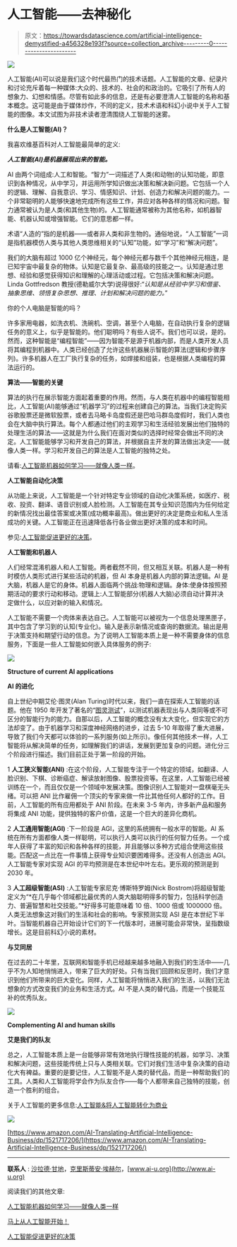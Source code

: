 # 人工智能——去神秘化

> 原文：<https://towardsdatascience.com/artificial-intelligence-demystified-a456328e193f?source=collection_archive---------0----------------------->

![](img/a38cbb2aeb77aac3578c2e8c699318d6.png)

人工智能(AI)可以说是我们这个时代最热门的技术话题。人工智能的文章、纪录片和讨论充斥着每一种媒体:大众的、技术的、社会的和政治的。它吸引了所有人的想象力、幻想和情感。尽管有如此多的信息，还是有必要澄清人工智能的名称和基本概念。这可能是由于媒体炒作，不同的定义，技术术语和科幻小说中关于人工智能的图像。本文试图为非技术读者澄清围绕人工智能的迷雾。

**什么是人工智能(AI)？**

我喜欢维基百科对人工智能最简单的定义:

***人工智能(AI)是机器展现出来的智能。***

AI 由两个词组成:人工和智能。“智力”一词描述了人类(和动物)的认知功能，即意识到各种情况，从中学习，并运用所学知识做出决策和解决新问题。它包括一个人的逻辑、理解、自我意识、学习、情感知识、计划、创造力和解决问题的能力。一个非常聪明的人能够快速地完成所有这些工作，并应对各种各样的情况和问题。智力通常被认为是人类(和其他生物)的。人工智能通常被称为其他名称，如机器智能、机器认知或增强智能。它们的意思都一样。

术语“人造的”指的是机器——或者非人类和非生物的。通俗地说，“人工智能”一词是指机器模仿人类与其他人类思维相关的“认知”功能，如“学习”和“解决问题”。

我们的大脑有超过 1000 亿个神经元，每个神经元都与数千个其他神经元相连，是已知宇宙中最复杂的物体。认知是它最复杂、最高级的技能之一。认知是通过思想、经验和感觉获得知识和理解的心理活动或过程。它包括决策和解决问题。Linda Gottfredson 教授(德勒威尔大学)说得很好:“*认知是从经验中学习和借鉴、抽象思维、领悟复杂思想、推理、计划和解决问题的能力。*”

你的个人电脑是智能的吗？

许多家用电器，如洗衣机、洗碗机、空调，甚至个人电脑，在自动执行复杂的逻辑任务的意义上，似乎是智能的。他们聪明吗？有些人说不。我们也可以说，是的。然而，这种智能是“编程智能”——因为智能不是源于机器内部，而是人类开发人员将其编程到机器中。人类已经创造了允许这些机器展示智能的算法(逻辑和步骤序列)。许多机器人在工厂执行复杂的任务，如焊接和组装，也是根据人类编程的算法运行的。

**算法——智能的关键**

算法的执行在展示智能方面起着重要的作用。然而，与人类在机器中的编程智能相比，人工智能(AI)能够通过“机器学习”的过程来创建自己的算法。当我们决定购买谷歌股票还是微软股票，或者去马略卡岛度假还是巴哈马群岛度假时，我们人类也会在大脑中执行算法。每个人都通过他们的主观学习和生活经验发展出他们独特的处理生活的算法——这就是为什么我们在面对类似的选择时经常会做出不同的决定。人工智能能够学习和开发自己的算法，并根据自主开发的算法做出决定——就像人类一样。学习和开发自己的算法是人工智能的独特之处。

请看:[人工智能机器如何学习——就像人类一样](https://medium.com/@sharad.gandhi/how-humans-and-machines-learn-c48de5360527)。

**人工智能自动化决策**

从功能上来说，人工智能是一个针对特定专业领域的自动化决策系统，如医疗、税收、投资、翻译、语音识别或人脸检测。人工智能在其专业知识范围内为任何给定的新情况找出最佳答案或决策(成功概率最高)。做出更好的决定是商业和私人生活成功的关键。人工智能正在迅速降低各行各业做出更好决策的成本和时间。

参见:[人工智能促进更好的决策](https://medium.com/@sharad.gandhi/making-better-decisions-f6272f144f01)。

**人工智能和机器人**

人们经常混淆机器人和人工智能。两者截然不同，但又相互关联。机器人是一种有时模仿人类形式进行某些活动的机器，但 AI 本身是机器人内部的算法逻辑。AI 是大脑，机器人是它的身体。机器人面临两个挑战:物理和逻辑。身体:使身体按照预期活动的要求行动和移动。逻辑上:人工智能部分(机器人大脑)必须自动计算并决定做什么，以应对新的输入和情况。

人工智能不需要一个肉体来表达自己。人工智能可以被视为一个信息处理黑匣子，其中包含了学习到的认知(专业化)。输入是表示新情况或查询的数据流。输出是用于决策支持和期望行动的信息。为了说明人工智能本质上是一种不需要身体的信息服务，下面是一些人工智能如何嵌入具体服务的例子:

![](img/761f452fd2d104ce2742ed78e49571fc.png)

**Structure of current AI applications**

**AI 的进化**

自上世纪中期艾伦·图灵(Alan Turing)时代以来，我们一直在探索人工智能的话题。他在 1950 年开发了著名的“[图灵测试](https://en.wikipedia.org/wiki/Turing_test)”，以测试机器表现出与人类同等或不可区分的智能行为的能力。自那以后，人工智能的概念没有太大变化，但实现它的方法却变了。由于机器学习和深度神经网络的进步，过去 5-10 年取得了重大进展，导致了我们今天都可以体验的一系列服务(如上所示)。像任何其他技术一样，人工智能将从解决简单的任务，如理解我们的讲话，发展到更加复杂的问题。进化分三个阶段进行描述。我们目前正处于第一阶段的开始。

1 **人工狭义智能(ANI)** :在这个阶段，人工智能专注于一个特定的领域，如翻译、人脸识别、下棋、诊断癌症、解读放射图像、股票投资等。在这里，人工智能已经被训练在一个，而且仅仅是一个领域中发展决策。图像识别人工智能对一盘棋毫无头绪。可以把 ANI 比作雇佣一个顶尖的专家来做一件比其他任何人都好的工作。目前，人工智能的所有应用都处于 ANI 阶段。在未来 3-5 年内，许多新产品和服务将集成 ANI 功能，提供独特的客户价值，这是一个巨大的差异化商机。

2 **人工通用智能(AGI)** :下一阶段是 AGI，这里的系统拥有一般水平的智能。AI 系统在所有方面都像人类一样聪明，可以执行人类可以执行的任何智力任务。一个成年人获得了丰富的知识和各种各样的技能，并且能够以多种方式组合使用这些技能。匹配这一点比在一件事情上获得专业知识要困难得多。还没有人创造出 AGI。人工智能专家对实现 AGI 的平均预测是在本世纪中叶左右。更乐观的预测是到 2030 年。

3 **人工超级智能(ASI)** :人工智能专家尼克·博斯特罗姆(Nick Bostrom)将超级智能定义为“*在几乎每个领域都比最优秀的人类大脑聪明得多的智力，包括科学创造力、普遍智慧和社交技能。”*好得多可能意味着 10 倍、1000 倍或 1000000 倍。人类无法想象这对我们的生活和社会的影响。专家预测实现 ASI 是在本世纪下半叶。当智能机器自己开始设计它们的下一代版本时，进展可能会非常快，呈指数级增长。这是目前科幻小说的素材。

**与艾同居**

在过去的二十年里，互联网和智能手机已经越来越多地融入到我们的生活中——几乎不为人知地悄悄进入，带来了巨大的好处。只有当我们回顾和反思时，我们才意识到他们所带来的巨大变化。同样，人工智能将悄悄进入我们的生活，以我们无法想象的方式改变我们的业务和生活方式。AI 不是人类的替代品，而是一个技能互补的优秀队友。

![](img/820a4c69b3c32dc8ba209a2a37571a54.png)

**Complementing AI and human skills**

**艾是我们的队友**

总之，人工智能本质上是一台能够非常有效地执行理性技能的机器，如学习、决策和解决问题，这些技能传统上只与人类相关联。它们对我们生活中复杂决策的自动化大有裨益。重要的是要记住，人工智能不是人类的替代品，而是一种帮助我们的工具。人类和人工智能将学会作为队友合作——每个人都带来自己独特的技能，创造一个胜利的组合。

关于人工智能的更多信息:[人工智能&将人工智能转化为商业](https://www.amazon.com/AI-Translating-Artificial-Intelligence-Business/dp/1521717206/ref=sr_1_1?)

![](img/6150afa7b26d3e23d1ebf083c8505ff4.png)

[https://www.amazon.com/AI-Translating-Artificial-Intelligence-Business/dp/1521717206/](https://www.amazon.com/AI-Translating-Artificial-Intelligence-Business/dp/1521717206/)

*****

**联系人** : [沙拉德·甘地](mailto:gandhi.sharad@gmail.com)，[克里斯蒂安·埃赫尔](mailto:c@ehl.do)，[www.ai-u.org](http://www.ai-u.org)

阅读我们的其他文章:

[人工智能机器如何学习——就像人类一样](https://medium.com/@sharad.gandhi/how-humans-and-machines-learn-c48de5360527)

[马上从人工智能开始！](https://medium.com/@cehl/start-with-artificial-intelligence-right-now-1eef98ea87b0)

[人工智能促进更好的决策](https://medium.com/@sharad.gandhi/making-better-decisions-f6272f144f01)